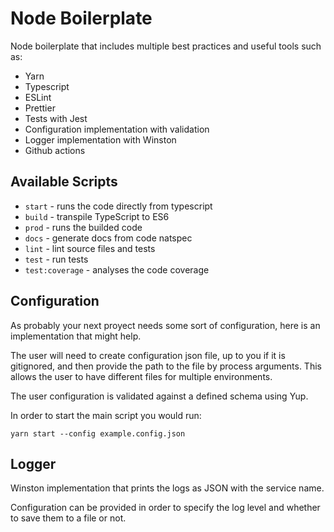 # Node Boilerplate

Node boilerplate that includes multiple best practices and useful tools such as:

* Yarn
* Typescript
* ESLint
* Prettier
* Tests with Jest
* Configuration implementation with validation
* Logger implementation with Winston
* Github actions

## Available Scripts

- `start` - runs the code directly from typescript
- `build` - transpile TypeScript to ES6
- `prod` - runs the builded code
- `docs` - generate docs from code natspec
- `lint` - lint source files and tests
- `test` - run tests
- `test:coverage` - analyses the code coverage

## Configuration

As probably your next proyect needs some sort of configuration, here is an implementation that might help.

The user will need to create configuration json file, up to you if it is gitignored, and then provide the path to the file by process arguments. This allows the user to have different files for multiple environments.

The user configuration is validated against a defined schema using Yup.

In order to start the main script you would run:
```
yarn start --config example.config.json
```

## Logger

Winston implementation that prints the logs as JSON with the service name.

Configuration can be provided in order to specify the log level and whether to save them to a file or not.